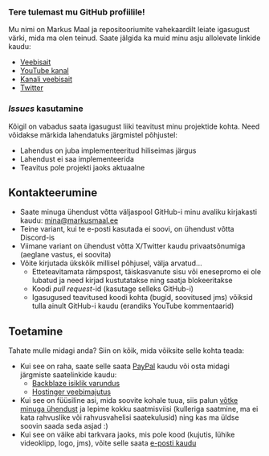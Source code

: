 ### Tere tulemast mu GitHub profiilile!

Mu nimi on Markus Maal ja repositooriumite vahekaardilt leiate igasugust värki, mida ma olen teinud. Saate jälgida ka muid minu asju allolevate linkide kaudu:

* [Veebisait](https://markusmaal.ee)
* [YouTube kanal](https://www.youtube.com/@MarkusTegelane)
* [Kanali veebisait](https://markustegelane.eu)
* [Twitter](https://www.twitter.com/@MarkusTegelane)

### _Issues_ kasutamine

Kõigil on vabadus saata igasugust liiki teavitust minu projektide kohta. Need võidakse märkida lahendatuks järgmistel põhjustel:
* Lahendus on juba implementeeritud hiliseimas järgus
* Lahendust ei saa implementeerida
* Teavitus pole projekti jaoks aktuaalne

## Kontakteerumine

* Saate minuga ühendust võtta väljaspool GitHub-i minu avaliku kirjakasti kaudu: [mina@markusmaal.ee](mailto:mina@markusmaal.ee)
* Teine variant, kui te e-posti kasutada ei soovi, on ühendust võtta Discord-is
* Viimane variant on ühendust võtta X/Twitter kaudu privaatsõnumiga (aeglane vastus, ei soovita)
* Võite kirjutada ükskõik millisel põhjusel, välja arvatud...
  * Etteteavitamata rämpspost, täiskasvanute sisu või enesepromo ei ole lubatud ja need kirjad kustutatakse ning saatja blokeeritakse
  * Koodi _pull request_-id (kasutage selleks GitHub-i)
  * Igasugused teavitused koodi kohta (bugid, soovitused jms) võiksid tulla ainult GitHub-i kaudu (erandiks YouTube kommentaarid)

## Toetamine
Tahate mulle midagi anda? Siin on kõik, mida võiksite selle kohta teada:
* Kui see on raha, saate selle saata [PayPal](paypal.me/mmaal2001) kaudu või osta midagi järgmiste saatelinkide kaudu:
  * [Backblaze isiklik varundus](https://secure.backblaze.com/r/03gglc)
  * [Hostinger veebimajutus](https://hostinger.ee?REFERRALCODE=1MARKUS68)
* Kui see on füüsiline asi, mida soovite kohale tuua, siis palun [võtke minuga ühendust](mailto:mina@markusmaal.ee) ja lepime kokku saatmisviisi (kulleriga saatmine, ma ei kata rahvuslike või rahvusvahelisi saatekulusid) ning kas ma üldse soovin saada seda asjad :)
* Kui see on väike abi tarkvara jaoks, mis pole kood (kujutis, lühike videoklipp, logo, jms), võite selle saata [e-posti kaudu](mailto:mina@markusmaal.ee)

